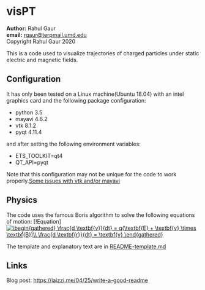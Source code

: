 # visPT

**Author:** Rahul Gaur\
**email:** rgaur@terpmail.umd.edu\
Copyright Rahul Gaur 2020

This is a code used to visualize trajectories of charged particles under static electric and magnetic fields.

## Configuration

It has only been tested on a Linux machine(Ubuntu 18.04) with an intel graphics card and the following package configuration:

* python 3.5
* mayavi 4.6.2 
* vtk 8.1.2
* pyqt 4.11.4

and after setting the following environment variables:

* ETS_TOOLKIT=qt4
* QT_API=pyqt

Note that this configuration may not be unique for the code to work properly.[Some issues with vtk and/or mayavi](https://github.com/enthought/mayavi/issues/656)

## Physics

The code uses the famous Boris algorithm to solve the following equations of motion:
[!Equation] <a href="https://www.codecogs.com/eqnedit.php?latex=\begin{gathered}&space;\frac{d&space;\textbf{v}}{dt}&space;=&space;q(\textbf{E}&space;&plus;&space;\textbf{v}&space;\times&space;\textbf{B})\\&space;\frac{d&space;\textbf{r}}{dt}&space;=&space;\textbf{v}&space;\end{gathered}" target="_blank"><img src="https://latex.codecogs.com/gif.latex?\begin{gathered}&space;\frac{d&space;\textbf{v}}{dt}&space;=&space;q(\textbf{E}&space;&plus;&space;\textbf{v}&space;\times&space;\textbf{B})\\&space;\frac{d&space;\textbf{r}}{dt}&space;=&space;\textbf{v}&space;\end{gathered}" title="\begin{gathered} \frac{d \textbf{v}}{dt} = q(\textbf{E} + \textbf{v} \times \textbf{B})\\ \frac{d \textbf{r}}{dt} = \textbf{v} \end{gathered}" /></a> 

The template and explanatory text are in [README-template.md](README-template.md)
## Links
Blog post: https://iaizzi.me/04/25/write-a-good-readme

